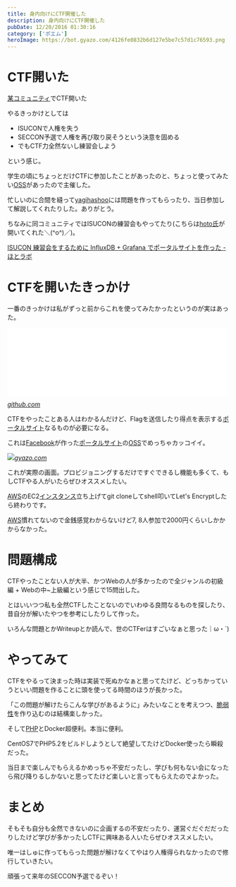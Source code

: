 ```yaml
---
title: 身内向けにCTF開催した
description: 身内向けにCTF開催した
pubDate: 12/20/2016 01:30:16
category: ['ポエム']
heroImage: https://bot.gyazo.com/4126fe0832b6d127e5be7c57d1c76593.png
---
```

<h1>CTF開いた</h1>

<p><a href="http://yamiga.waka.ru.com/">某コミュニティ</a>でCTF開いた</p>

<p>やるきっかけとしては</p>

<ul>
<li>ISUCONで人権を失う</li>
<li>SECCON予選で人権を再び取り戻そうという決意を固める</li>
<li>でもCTF力全然ないし練習会しよう</li>
</ul>


<p>という感じ。</p>

<p>学生の頃にちょっとだけCTFに参加したことがあったのと、ちょっと使ってみたい<a class="keyword" href="http://d.hatena.ne.jp/keyword/OSS">OSS</a>があったので主催した。</p>

<p>忙しいのに合間を縫って<a href="http://twitter.com/yagihashoo">yagihashoo</a>には問題を作ってもらったり、当日参加して解説してくれたりした。ありがとう。</p>

<p>ちなみに同コミュニティではISUCONの練習会もやってたり(こちらは<a href="https://twitter.com/hoto17296">hoto氏</a>が開いてくれた＼(^o^)／)。</p>

<p><a href="http://blog.hotolab.net/entry/isucon_portal">ISUCON &#x7DF4;&#x7FD2;&#x4F1A;&#x3092;&#x3059;&#x308B;&#x305F;&#x3081;&#x306B; InfluxDB + Grafana &#x3067;&#x30DD;&#x30FC;&#x30BF;&#x30EB;&#x30B5;&#x30A4;&#x30C8;&#x3092;&#x4F5C;&#x3063;&#x305F; - &#x307B;&#x3068;&#x30E9;&#x30DC;</a></p>

<h1>CTFを開いたきっかけ</h1>

<p>一番のきっかけは私がずっと前からこれを使ってみたかったというのが実はあった。</p>

<p><iframe src="//hatenablog-parts.com/embed?url=https%3A%2F%2Fgithub.com%2Ffacebook%2Ffbctf" title="facebook/fbctf" class="embed-card embed-webcard" scrolling="no" frameborder="0" style="display: block; width: 100%; height: 155px; max-width: 500px; margin: 10px 0px;"></iframe><cite class="hatena-citation"><a href="https://github.com/facebook/fbctf">github.com</a></cite></p>

<p>CTFをやったことある人はわかるんだけど、Flagを送信したり得点を表示する<a class="keyword" href="http://d.hatena.ne.jp/keyword/%A5%DD%A1%BC%A5%BF%A5%EB%A5%B5%A5%A4%A5%C8">ポータルサイト</a>なるものが必要になる。</p>

<p>これは<a class="keyword" href="http://d.hatena.ne.jp/keyword/Facebook">Facebook</a>が作った<a class="keyword" href="http://d.hatena.ne.jp/keyword/%A5%DD%A1%BC%A5%BF%A5%EB%A5%B5%A5%A4%A5%C8">ポータルサイト</a>の<a class="keyword" href="http://d.hatena.ne.jp/keyword/OSS">OSS</a>でめっちゃカッコイイ。</p>

<p><a href="https://bot.gyazo.com/4126fe0832b6d127e5be7c57d1c76593.png"><img class="http-image" src="https://bot.gyazo.com/4126fe0832b6d127e5be7c57d1c76593.png" /></a><cite class="hatena-citation"><a href="https://gyazo.com/4126fe0832b6d127e5be7c57d1c76593">gyazo.com</a></cite></p>

<p>これが実際の画面。プロビジョニングするだけですぐできるし機能も多くて、もしCTFやる人がいたらぜひオススメしたい。</p>

<p><a class="keyword" href="http://d.hatena.ne.jp/keyword/AWS">AWS</a>のEC2<a class="keyword" href="http://d.hatena.ne.jp/keyword/%A5%A4%A5%F3%A5%B9%A5%BF%A5%F3%A5%B9">インスタンス</a>立ち上げてgit cloneしてshell叩いてLet's Encryptしたら終わりです。</p>

<p><a class="keyword" href="http://d.hatena.ne.jp/keyword/AWS">AWS</a>慣れてないので金銭感覚わからないけど7, 8人参加で2000円くらいしかかからなかった。</p>

<h1>問題構成</h1>

<p>CTFやったことない人が大半、かつWebの人が多かったので全ジャンルの初級編 + Webの中~上級編という感じで15問出した。</p>

<p>とはいいつつ私も全然CTFしたことないのでいわゆる良問なるものを探したり、昔自分が解いたやつを参考にしたりして作った。</p>

<p>いろんな問題とかWriteupとか読んで、世のCTFerはすごいなぁと思った｜ω・`)</p>

<h1>やってみて</h1>

<p>CTFをやるって決まった時は実装で死ぬかなぁと思ってたけど、どっちかっていうといい問題を作ることに頭を使ってる時間のほうが長かった。</p>

<p>「この問題が解けたらこんな学びがあるように」みたいなことを考えつつ、<a class="keyword" href="http://d.hatena.ne.jp/keyword/%C0%C8%BC%E5%C0%AD">脆弱性</a>を作り込むのは結構楽しかった。</p>

<p>そして<a class="keyword" href="http://d.hatena.ne.jp/keyword/PHP">PHP</a>とDocker超便利。本当に便利。</p>

<p>CentOS7でPHP5.2をビルドしようとして絶望してたけどDocker使ったら瞬殺だった。</p>

<p>当日まで楽しんでもらえるかめっちゃ不安だったし、学びも何もない会になったら飛び降りるしかないと思ってたけど楽しいと言ってもらえたのでよかった。</p>

<h1>まとめ</h1>

<p>そもそも自分も全然できないのに企画するの不安だったり、運営ぐだぐだだったりしたけど学びが多かったしCTFに興味ある人いたらぜひオススメしたい。</p>

<p>唯一はしゅに作ってもらった問題が解けなくてやはり人権得られなかったので修行していきたい。</p>

<p>頑張って来年のSECCON予選でるぞい！</p>

